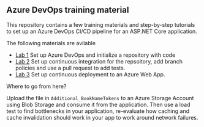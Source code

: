 ## Azure DevOps training material

This repository contains a few training materials and step-by-step tutorials to set up an Azure DevOps CI/CD pipeline for an ASP.NET Core application.

The following materials are avilable
* [Lab 1](01-Setup-AzureDevOps.md) Set up Azure DevOps and initialize a repository with code
* [Lab 2](02-Setup-CI.md) Set up continuous integration for the repsoitory, add branch policies and use a pull request to add tests.
* [Lab 3](03-Setup-CD.md) Set up continuous deployment to an Azure Web App.

Where to go from here?

Upload the file in `Additional_BookNameTokens` to an Azure Storage Account using Blob Storage and consume it from the application.
Then use a load test to find bottlenecks in your application, re-evaluate how caching and cache invalidation should work in your app to work around network failures.
